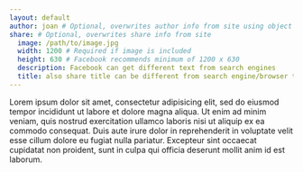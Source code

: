```yaml
---
layout: default
author: joan # Optional, overwrites author info from site using object in _data/authors.yml
share: # Optional, overwrites share info from site
  image: /path/to/image.jpg
  width: 1200 # Required if image is included
  height: 630 # Facebook recommends minimum of 1200 x 630
  description: Facebook can get different text from search engines
  title: also share title can be different from search engine/browser title
---
```


Lorem ipsum dolor sit amet, consectetur adipisicing elit, sed do eiusmod tempor incididunt ut labore et dolore magna aliqua. Ut enim ad minim veniam, quis nostrud exercitation ullamco laboris nisi ut aliquip ex ea commodo consequat. Duis aute irure dolor in reprehenderit in voluptate velit esse cillum dolore eu fugiat nulla pariatur. Excepteur sint occaecat cupidatat non proident, sunt in culpa qui officia deserunt mollit anim id est laborum.

